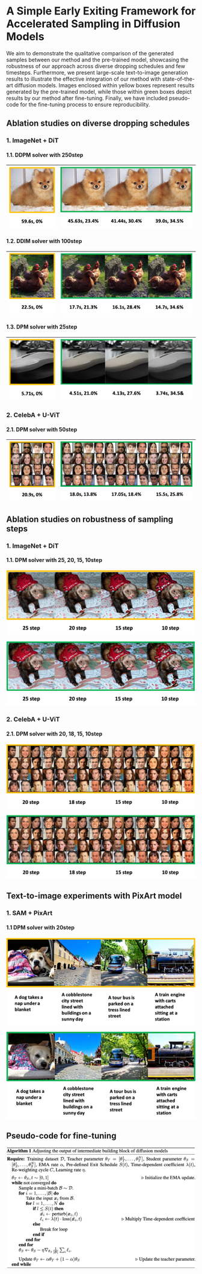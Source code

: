 # A Simple Early Exiting Framework for Accelerated Sampling in Diffusion Models

We aim to demonstrate the qualitative comparison of the generated samples between our method and the pre-trained model, showcasing the robustness of our approach across diverse dropping schedules and few timesteps. Furthermore, we present large-scale text-to-image generation results to illustrate the effective integration of our method with state-of-the-art diffusion models. Images enclosed within yellow boxes represent results generated by the pre-trained model, while those within green boxes depict results by our method after fine-tuning. Finally, we have included pseudo-code for the fine-tuning process to ensure reproducibility.

## Ablation studies on diverse dropping schedules
### 1. ImageNet + DiT
#### 1.1. DDPM solver with 250step
![ddpm_baseline.jpg1](./images/ddpm_250_baseline.png) |![ddpm_ours.jpg2](./images/ddpm_250_ours.png)
--- | --- |

#### 1.2. DDIM solver with 100step
![ddim_baseline.jpg1](./images/ddim_100_baseline.png) |![ddim_ours.jpg2](./images/ddim_100_ours.png)
--- | --- |

#### 1.3. DPM solver with 25step
![dpm_baseline.jpg1](./images/dpm_25_baseline.png) |![dpm_ours.jpg2](./images/dpm_25_ours.png)
--- | --- |

### 2. CelebA + U-ViT
#### 2.1. DPM solver with 50step
![celeba_baseline.jpg1](./images/celeba_baseline.png) |![celeba_ours.jpg2](./images/celeba_ours.png)
--- | --- |


## Ablation studies on robustness of sampling steps
### 1. ImageNet + DiT
#### 1.1. DPM solver with 25, 20, 15, 10step
![baseline_robustness.jpg1](./images/baseline_robustness.png)

![ours_robustness.jpg2](./images/ours_robustness.png)

### 2. CelebA + U-ViT
#### 2.1. DPM solver with 20, 18, 15, 10step
![celeba_baseline_robustness.jpg1](./images/celeba_baseline_robustness.png)

![celeba_ours_robustness.jpg2](./images/celeba_ours_robustness.png)

## Text-to-image experiments with PixArt model
### 1. SAM + PixArt
#### 1.1 DPM solver with 20step
![baseline_pixart.jpg1](./images/baseline_pixart.png)

![ours_pixart.jpg2](./images/ours_pixart.png)

## Pseudo-code for fine-tuning
![pseudo_code.jpg1](./images/pseudo-code.png)